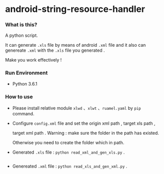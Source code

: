 # android-string-resource-handler

### What is this?

A python script.

It can generate `.xls`  file by  means of  android `.xml` file and it also can genereate `.xml` with  the `.xls` file you generated . 

Make you work effectively !

### Run Environment

* Python 3.6.1

### How to use

* Please install relative module  `xlwd` 、`xlwt` 、`ruamel.yaml` by  `pip` command.

* Configure  `config.xml` file and set the origin xml path , target xls path ,

  target xml path . Warning : make sure the folder in the path has existed. 

  Otherwise you need to create the folder which in path.

* Generated `.xls` file :  `python read_xml_and_gen_xls.py` .

  ![]()

* Genereated `.xml` file :  `python read_xls_and_gen_xml.py` .

  ![]()